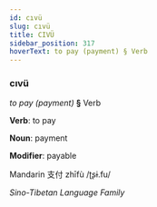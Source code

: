 ```yaml
---
id: cıvü
slug: cıvü
title: CIVÜ
sidebar_position: 317
hoverText: to pay (payment) § Verb
---
```


### cıvü

*to pay (payment)* **§** Verb

**Verb**: to pay

**Noun**: payment

**Modifier**: payable

Mandarin 支付 zhīfù /ʈʂɨ.fu/

*Sino-Tibetan Language Family*